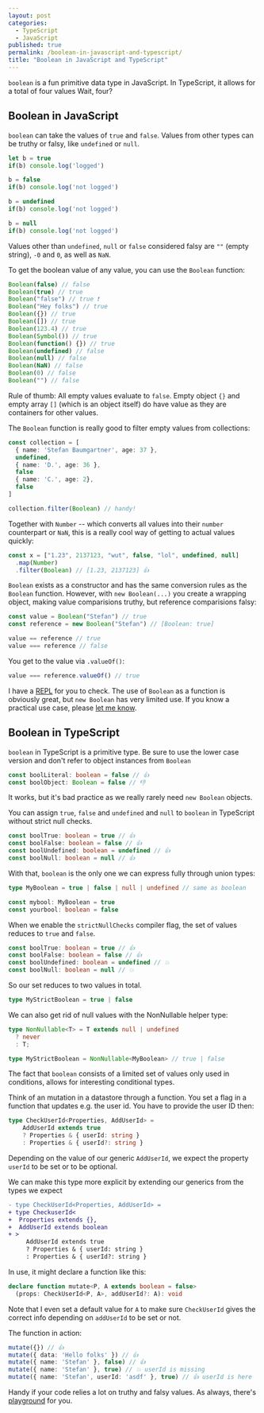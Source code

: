 ```yaml
---
layout: post
categories:
  - TypeScript
  - JavaScript
published: true
permalink: /boolean-in-javascript-and-typescript/
title: "Boolean in JavaScript and TypeScript"
---
```


`boolean` is a fun primitive data type in JavaScript. In TypeScript, it allows for a total of four values
Wait, four?

## Boolean in JavaScript

`boolean` can take the values of `true` and `false`. Values from other types can be truthy or falsy, 
like `undefined` or `null`.

```typescript
let b = true
if(b) console.log('logged')

b = false
if(b) console.log('not logged')

b = undefined
if(b) console.log('not logged')

b = null
if(b) console.log('not logged')
```

Values other than `undefined`, `null` or `false` considered falsy are `""` (empty string), `-0` and `0`, as well as `NaN`.

To get the boolean value of any value, you can use the `Boolean` function:

```typescript
Boolean(false) // false
Boolean(true) // true
Boolean("false") // true ❗️
Boolean("Hey folks") // true
Boolean({}) // true
Boolean([]) // true
Boolean(123.4) // true
Boolean(Symbol()) // true
Boolean(function() {}) // true
Boolean(undefined) // false
Boolean(null) // false
Boolean(NaN) // false
Boolean(0) // false
Boolean("") // false
```

Rule of thumb: All empty values evaluate to `false`. Empty object `{}` and 
empty array `[]` (which is an object itself) do have value as they are containers
for other values.

The `Boolean` function is really good to filter empty values from collections:

```typescript
const collection = [
  { name: 'Stefan Baumgartner', age: 37 },
  undefined,
  { name: 'D.', age: 36 },
  false
  { name: 'C.', age: 2},
  false
]

collection.filter(Boolean) // handy!
```

Together with `Number` -- which converts all values into their `number` counterpart or `NaN`, this
is a really cool way of getting to actual values quickly:

```typescript
const x = ["1.23", 2137123, "wut", false, "lol", undefined, null]
  .map(Number)
  .filter(Boolean) // [1.23, 2137123] 👍
```

`Boolean` exists as a constructor and has the same conversion rules as the `Boolean` function.
However, with `new Boolean(...)` you create a wrapping object, making value comparisions truthy, 
but reference comparisions falsy:

```typescript
const value = Boolean("Stefan") // true
const reference = new Boolean("Stefan") // [Boolean: true]

value == reference // true
value === reference // false
```

You get to the value via `.valueOf()`:

```typescript
value === reference.valueOf() // true
```

I have a [REPL](https://repl.it/repls/ShamelessDelectableLint) for you to check.
The use of `Boolean` as a function is obviously great, but `new Boolean` has very limited use.
If you know a practical use case, please [let me know](https://twitter.com/ddprrt).

## Boolean in TypeScript

`boolean` in TypeScript is a primitive type. Be sure to use the lower case version and don't
refer to object instances from `Boolean`

```typescript
const boolLiteral: boolean = false // 👍
const boolObject: Boolean = false // 👎
```

It works, but it's bad practice as we really rarely need `new Boolean` objects.

You can assign `true`, `false` and `undefined` and `null` to `boolean` in TypeScript 
without strict null checks.

```typescript
const boolTrue: boolean = true // 👍
const boolFalse: boolean = false // 👍
const boolUndefined: boolean = undefined // 👍
const boolNull: boolean = null // 👍
```

With that, `boolean` is the only one we can express fully through union types:

```typescript
type MyBoolean = true | false | null | undefined // same as boolean

const mybool: MyBoolean = true
const yourbool: boolean = false
```

When we enable the `strictNullChecks` compiler flag, the set of values reduces to `true` and `false`.

```typescript
const boolTrue: boolean = true // 👍
const boolFalse: boolean = false // 👍
const boolUndefined: boolean = undefined // 💥
const boolNull: boolean = null // 💥
```

So our set reduces to two values in total.

```typescript
type MyStrictBoolean = true | false
```

We can also get rid of null values with the NonNullable helper type:

```typescript
type NonNullable<T> = T extends null | undefined
  ? never
  : T;

type MyStrictBoolean = NonNullable<MyBoolean> // true | false
```

The fact that `boolean` consists of a limited set of values only used in conditions,
allows for interesting conditional types.

Think of an mutation in a datastore through a function. You set a flag in a function that
updates e.g. the user id. You have to provide the user ID then:

```typescript
type CheckUserId<Properties, AddUserId> = 
    AddUserId extends true 
    ? Properties & { userId: string }
    : Properties & { userId?: string }
```

Depending on the value of our generic `AddUserId`, we expect the property `userId` to be set or to be
optional.

We can make this type more explicit by extending our generics from the types we expect

```diff
- type CheckUserId<Properties, AddUserId> = 
+ type CheckuserId<
+  Properties extends {},
+  AddUserId extends boolean
+ >
     AddUserId extends true 
     ? Properties & { userId: string }
     : Properties & { userId?: string }
```

In use, it might declare a function like this:

```typescript
declare function mutate<P, A extends boolean = false>
  (props: CheckUserId<P, A>, addUserId?: A): void
```

Note that I even set a default value for `A` to make sure `CheckUserId` gives the correct
info depending on `addUserId` to be set or not.

The function in action:

```typescript
mutate({}) // 👍
mutate({ data: 'Hello folks' }) // 👍
mutate({ name: 'Stefan' }, false) // 👍
mutate({ name: 'Stefan' }, true) // 💥 userId is missing
mutate({ name: 'Stefan', userId: 'asdf' }, true) // 👍 userId is here
```

Handy if your code relies a lot on truthy and falsy values.
As always, there's [playground](https://www.typescriptlang.org/play/index.html#code/C4TwDgpgBAwgFhAxgawKoGcICcCSATAHgAUsB7SLYASwnQBooBBPPDbfAPigF4oAoKIKYs2uPFAgAPYBAB2edFGBYArtAFCA-FBLls1WlABkUAN5QVmMQC4o6ZVVkBzKAF8Ng27ooHFJ85bseJq29liOLu58eEgANgCGWNAAZiqyiNSkslAAtirA8TIEHjpkPjSKUjLyiqauDCXMrFb4EtJyClAARqSksRDx2bzJ8bGYHAAUYGXotvBIaC2E3voVDE2inAzxIkshws1BAJS2AG6kVHh813kFMhN1R3y3hRAPUHiF8bYA5AASEFisVIUGSfWQ6B+bieL3u5lk8RyEF+AGUZCNZFD6qDRpgYflXu8EUjUejBliGMo1Pi7m94YjkVAfmiIBifgxAjYmfF0HhkhSlKoIEcgA) for you. 

 
